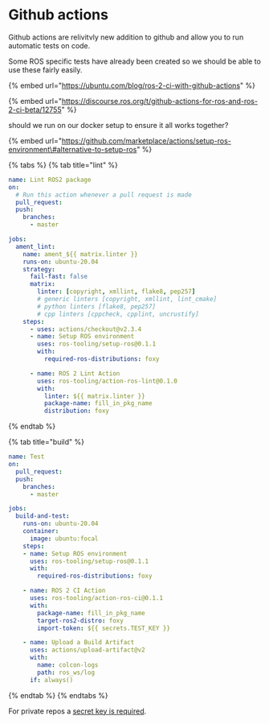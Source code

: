# Github actions

Github actions are relivitvly new addition to github and allow you to run automatic tests on code.

Some ROS specific tests have already been created so we should be able to use these fairly easily. 

{% embed url="https://ubuntu.com/blog/ros-2-ci-with-github-actions" %}

{% embed url="https://discourse.ros.org/t/github-actions-for-ros-and-ros-2-ci-beta/12755" %}

should we run on our docker setup to ensure it all works together?

{% embed url="https://github.com/marketplace/actions/setup-ros-environment\#alternative-to-setup-ros" %}

{% tabs %}
{% tab title="lint" %}
```yaml
name: Lint ROS2 package
on:
  # Run this action whenever a pull request is made
  pull_request:
  push:
    branches:
      - master

jobs:
  ament_lint:
    name: ament_${{ matrix.linter }}
    runs-on: ubuntu-20.04
    strategy:
      fail-fast: false
      matrix:
        linter: [copyright, xmllint, flake8, pep257]
        # generic linters [copyright, xmllint, lint_cmake]
        # python linters [flake8, pep257]
        # cpp linters [cppcheck, cpplint, uncrustify]
    steps:
      - uses: actions/checkout@v2.3.4
      - name: Setup ROS environment
        uses: ros-tooling/setup-ros@0.1.1
        with:
          required-ros-distributions: foxy

      - name: ROS 2 Lint Action
        uses: ros-tooling/action-ros-lint@0.1.0
        with:
          linter: ${{ matrix.linter }}
          package-name: fill_in_pkg_name
          distribution: foxy

```
{% endtab %}

{% tab title="build" %}
```yaml
name: Test
on:
  pull_request:
  push:
    branches:
      - master

jobs:
  build-and-test:
    runs-on: ubuntu-20.04
    container:
      image: ubuntu:focal
    steps:
    - name: Setup ROS environment
      uses: ros-tooling/setup-ros@0.1.1
      with:
        required-ros-distributions: foxy

    - name: ROS 2 CI Action
      uses: ros-tooling/action-ros-ci@0.1.1
      with:
        package-name: fill_in_pkg_name
        target-ros2-distro: foxy
        import-token: ${{ secrets.TEST_KEY }}

    - name: Upload a Build Artifact
      uses: actions/upload-artifact@v2
      with:
        name: colcon-logs
        path: ros_ws/log
      if: always()

```
{% endtab %}
{% endtabs %}

For private repos a [secret key is required](https://github.com/marketplace/actions/ros-2-ci-action#use-with-a-private-repo). 

